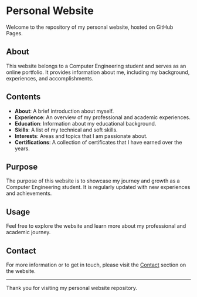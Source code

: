 # Personal Website

Welcome to the repository of my personal website, hosted on GitHub Pages.

## About

This website belongs to a Computer Engineering student and serves as an online portfolio. It provides information about me, including my background, experiences, and accomplishments.

## Contents

- **About**: A brief introduction about myself.
- **Experience**: An overview of my professional and academic experiences.
- **Education**: Information about my educational background.
- **Skills**: A list of my technical and soft skills.
- **Interests**: Areas and topics that I am passionate about.
- **Certifications**: A collection of certificates that I have earned over the years.

## Purpose

The purpose of this website is to showcase my journey and growth as a Computer Engineering student. It is regularly updated with new experiences and achievements.

## Usage

Feel free to explore the website and learn more about my professional and academic journey.

## Contact

For more information or to get in touch, please visit the [Contact](#) section on the website.

---

Thank you for visiting my personal website repository.
